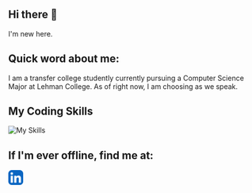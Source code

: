 ## Hi there 👋
I'm new here.

## Quick word about me:
I am a transfer college studently currently pursuing a Computer Science Major at Lehman College. As of right now, I am choosing as we speak.

<!--
**EuniceA-tech8/EuniceA-tech8** is a ✨ _special_ ✨ repository because its `README.md` (this file) appears on your GitHub profile.

Here are some ideas to get you started:

- 🔭 I’m currently working on ...
- 🌱 I’m currently learning ...
- 👯 I’m looking to collaborate on ...
- 🤔 I’m looking for help with ...
- 💬 Ask me about ...
- 📫 How to reach me: ...
- 😄 Pronouns: ...
- ⚡ Fun fact: ...
--> 
## My Coding Skills
![My Skills](https://skillicons.dev/icons?i=py,java,nodejs,anaconda,instagram,js,vscode,react)

## If I'm ever offline, find me at:
<a href = "https://www.linkedin.com/in/eunice-adu-agyei"/><img src = "https://github.com/tandpfun/skill-icons/raw/main/icons/LinkedIn.svg" height = "30" />


